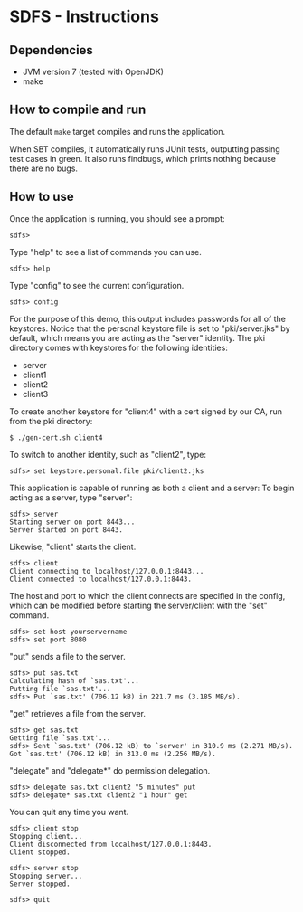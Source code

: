 SDFS - Instructions
===================================================================

Dependencies
--------------

  - JVM version 7 (tested with OpenJDK)
  - make

How to compile and run
------------------------

The default `make` target compiles and runs the application.

When SBT compiles, it automatically runs JUnit tests, outputting passing
test cases in green. It also runs findbugs, which prints nothing because
there are no bugs.

How to use
------------

Once the application is running, you should see a prompt:

    sdfs>

Type "help" to see a list of commands you can use.

    sdfs> help

Type "config" to see the current configuration.

    sdfs> config

For the purpose of this demo, this output includes passwords for all of
the keystores. Notice that the personal keystore file is set to
"pki/server.jks" by default, which means you are acting as the "server"
identity. The pki directory comes with keystores for the following identities:

  - server
  - client1
  - client2
  - client3

To create another keystore for "client4" with a cert signed by our CA, run
from the pki directory:

    $ ./gen-cert.sh client4

To switch to another identity, such as "client2", type:

    sdfs> set keystore.personal.file pki/client2.jks

This application is capable of running as both a client and a server:
To begin acting as a server, type "server":

    sdfs> server
    Starting server on port 8443...
    Server started on port 8443.

Likewise, "client" starts the client.

    sdfs> client
    Client connecting to localhost/127.0.0.1:8443...
    Client connected to localhost/127.0.0.1:8443.

The host and port to which the client connects are specified in the config,
which can be modified before starting the server/client with the "set" command.

    sdfs> set host yourservername
    sdfs> set port 8080

"put" sends a file to the server.

    sdfs> put sas.txt
    Calculating hash of `sas.txt'...
    Putting file `sas.txt'...
    sdfs> Put `sas.txt' (706.12 kB) in 221.7 ms (3.185 MB/s).

"get" retrieves a file from the server.

    sdfs> get sas.txt
    Getting file `sas.txt'...
    sdfs> Sent `sas.txt' (706.12 kB) to `server' in 310.9 ms (2.271 MB/s).
    Got `sas.txt' (706.12 kB) in 313.0 ms (2.256 MB/s).

"delegate" and "delegate*" do permission delegation.

    sdfs> delegate sas.txt client2 "5 minutes" put
    sdfs> delegate* sas.txt client2 "1 hour" get

You can quit any time you want.

    sdfs> client stop
    Stopping client...
    Client disconnected from localhost/127.0.0.1:8443.
    Client stopped.

    sdfs> server stop
    Stopping server...
    Server stopped.

    sdfs> quit
